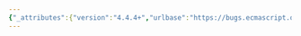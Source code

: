 ```yaml
---
{"_attributes":{"version":"4.4.4+","urlbase":"https://bugs.ecmascript.org/","maintainer":"dherman@mozilla.com"},"bug":{"bug_id":3775,"creation_ts":"2015-02-05 13:52:00 -0800","short_desc":"22.1.3.24 Array.prototype.sort: Still on reference to [[HasOwnProperty]]","delta_ts":"2015-02-12 12:17:39 -0800","product":"Draft for 6th Edition","component":"editorial issue","version":"Rev 32: February 2, 2015 Draft","rep_platform":"All","op_sys":"All","bug_status":"RESOLVED","resolution":"FIXED","priority":"Normal","bug_severity":"normal","everconfirmed":true,"reporter":{"uid":"andrebargull","name":"André Bargull"},"assigned_to":{"uid":"allen","name":"Allen Wirfs-Brock"},"long_desc":[{"commentid":12145,"comment_count":0,"who":{"uid":"andrebargull","name":"André Bargull"},"bug_when":"2015-02-05 13:52:54 -0800","thetext":"22.1.3.24 Array.prototype.sort (comparefn)\n\nOne remaining reference to [[HasOwnProperty]] was not updated to HasOwnProperty."},{"commentid":12157,"comment_count":1,"who":{"uid":"allen","name":"Allen Wirfs-Brock"},"bug_when":"2015-02-05 15:22:39 -0800","thetext":"fixed in rev33 editor's draft"},{"commentid":12438,"comment_count":2,"who":{"uid":"allen","name":"Allen Wirfs-Brock"},"bug_when":"2015-02-12 12:17:39 -0800","thetext":"fixed in rev33"}]}}
---
```

